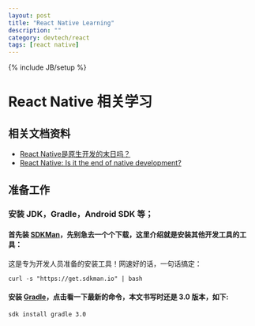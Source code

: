 ```yaml
---
layout: post
title: "React Native Learning"
description: ""
category: devtech/react
tags: [react native]
---
```

{% include JB/setup %}

# React Native 相关学习

## 相关文档资料

- [React Native是原生开发的末日吗？](http://www.jcodecraeer.com/a/anzhuokaifa/androidkaifa/2016/0713/4498.html)
- [React Native: Is it the end of native development?](https://www.novoda.com/blog/is-it-the-end-of-native-development/)

## 准备工作

### 安装 JDK，Gradle，Android SDK 等；

#### 首先装 [SDKMan](http://sdkman.io/)，先别急去一个个下载，这里介绍就是安装其他开发工具的工具：

这是专为开发人员准备的安装工具！网速好的话，一句话搞定：

```
curl -s "https://get.sdkman.io" | bash
```

#### 安装 [Gradle](https://gradle.org/gradle-download/)，点击看一下最新的命令，本文书写时还是 3.0 版本，如下:

```
sdk install gradle 3.0
```
